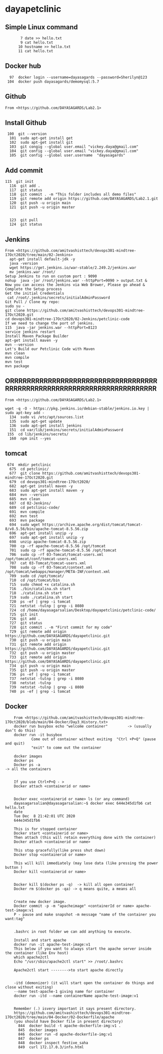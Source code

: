 # dayapetclinic

 ##       Simple Linux command


           7 date >> hello.txt
           9 cat hello.txt
          10 hostname >> hello.txt 
          11 cat hello.txt 


 ##   Docker hub

      97  docker login --username=dayasagards --password=Sherilyn@123
     104  docker push dayasagards/demomysql:5.7

##    Github  
    From <https://github.com/DAYASAGARDS/Lab2.1> 

##    Install Github
     100  git --version
      101  sudo apt-get install get
      102  sudo apt-get install git
      103  git congig --global user.email "vickey.daya@gmail.com"
      104  git config --global user.email "vickey.daya@gmail.com"
      105  git config --global user.username  "dayasagards"




 ##   Add commit

    115  git init
      116  git add .
      117  git status
      118  git commit . -m "This folder includes all demo files"
      119  git remote add origin https://github.com/DAYASAGARDS/Lab2.1.git
      120  git push -u origin main
      121  git push -u origin master


      123  git pull
      124  git status


 ##   Jenkins
    From <https://github.com/amitvashisttech/devops301-mindtree-17Oct2020/tree/main/02-Jenkins> 
      apt-get install default-jdk -y
      java -version
      wget https://get.jenkins.io/war-stable/2.249.2/jenkins.war
      mv jenkins.war /root/
    Setup Jenkins to run on custom port : 9090
    nohup  java -jar /root/jenkins.war --httpPort=9090 > output.txt &
    Now you can access the Jenkins via Web Brower, Please go ahead & Complete the Setup process
    Get the initial Credentials
     cat /root/.jenkins/secrets/initialAdminPassword
    Git Pull / Clone my repo:
    sudo su - 
    git clone https://github.com/amitvashisttech/devops301-mindtree-17Oct2020.git
    cd devops301-mindtree-17Oct2020/02-Jenkins/petclinic-code 
    If we need to change the port of jenkins.
    115  java -jar jenkins.war --httpPort=8123
    service jenkins restart
    Install Maven Package Builder
    apt-get install maven -y 
    mvn --version
    Let's Build our Petclinic Code with Maven
    mvn clean
    mvn compile
    mvn test
    mvn package


##    ORRRRRRRRRRRRRRRRRRRRRRRRRRRRRRRRRRRRRRRRRRRRRRRRRRRRRRRRRRRRRRRRRRRRRRR


    From <https://github.com/DAYASAGARDS/Lab2.1>

    wget -q -O - https://pkg.jenkins.io/debian-stable/jenkins.io.key | sudo apt-key add -
      134  sudo vi /etc/apt/sources.list
      135  sudo apt-get update
      136  sudo apt-get install jenkins
      151  cd var/lib/jenkins/secrets/initialAdminPassword
     155  cd lib/jenkins/secrets/
      160  npm init --yes



 ##    tomcat

     674  mkdir petclinic
      675  cd petclinic/
      677  git clone https://github.com/amitvashisttech/devops301-mindtree-17Oct2020.git
      679  cd devops301-mindtree-17Oct2020/
      682  apt-get install maven -y
      683  sudo apt-get install maven -y
      684  mvn --version
      685  mvn clean
      687  cd 02-Jenkins/
      689  cd petclinic-code/
      691  mvn compile
      692  mvn test
      693  mvn package
      694  sudo wget https://archive.apache.org/dist/tomcat/tomcat-8/v8.5.56/bin/apache-tomcat-8.5.56.zip
      696  apt-get install unzip -y
      697  sudo apt-get install unzip -y
      698  unzip apache-tomcat-8.5.56.zip
      700  cp -rf apache-tomcat-8.5.56 /opt/tomcat
      701  sudo cp -rf apache-tomcat-8.5.56 /opt/tomcat
      706  sudo cp -rf 03-Tomcat/tomcat-users.xml   /opt/tomcat/conf/tomcat-users.xml
      707  cat 03-Tomcat/tomcat-users.xml
      708  sudo cp -rf 03-Tomcat/context.xml  /opt/tomcat/webapps/manager/META-INF/context.xml
      709  sudo cd /opt/tomcat/
      710  cd /opt/tomcat/bin
      715  sudo chmod +x catalina.sh 
      716  ./bin/catalina.sh start
      718  ./catalina.sh start
      719  sudo ./catalina.sh start
      720  ps -ef | grep -i tomcat
      721  netstat -tulnp | grep -i 8080
      724  cd /home/dayasagarsalian/Desktop/dayapetclinic/petclinic-code/
      725  git init
      726  git add .
      727  git status
      728  git commit . -m "First commit for my code"
      729  git remote add origin https://github.com/DAYASAGARDS/dayapetclinic.git
      730  git push -u origin main
      731  git remote add origin https://github.com/DAYASAGARDS/dayapetclinic.git
      732  git push -u origin master
      733  git remote add origin https://github.com/DAYASAGARDS/dayapetclinic.git
      734  git push -u origin main
      735  git push -u origin master
      736  ps -ef | grep -i tomcat
      737  netstat -tulnp | grep -i 8080
      738  netstat -tulnp
      739  netstat -tulnp | grep -i 8080
      740  ps -ef | grep -i tomcat


  ##      Docker

        From <https://github.com/amitvashisttech/devops301-mindtree-17Oct2020/blob/main/04-Docker/Day3_History.txt> 
        docker run busybox echo "welcome container"         -> (usually don’t do this)
        docker run -it busybox
                Come out of container without exiting  "Ctrl +P+Q" (pause and quit)
                "exit" to come out the container

        docker images
        docker ps
        Docker ps -a                                                                                  -> all the containers


        If you use Ctrl+P+Q - >
        Docker attach <containerid or name>


        Docker exec <containerid or name> ls (or any command)
        dayasagarsalian@dayasagarsalian:~$ docker exec 644e345d1fb6 cat hello.txt
        date
        Tue Dec  8 21:42:01 UTC 2020
        644e345d1fb6

        This is for stopped container
        Docker start <containerid or name>
        Then attach (this will retain everything done with the container)
        Docker attach <containerid or name>

        This stop gracefully(like press shut down)
        Docker stop <containerid or name>

        This will kill immediately (may lose data (like pressing the power button )
        Docker kill <containerid or name>


        Docker kill $(docker ps -q)  -> kill all open container
        Docker rm $(docker ps -qa) -> q means quite, a means all


        Create new docker image.
        Docker commit -p -m "apacheimage" <containerId or name> apache-test-image:v1
        P - pause and make snapshot -m message "name of the container you want:tag"


        .bashrc in root folder we can add anything to execute.

        Install and start apache
        docker run -it apache-test-image:v1
        This below if you want to always start the apache server inside the container (like Env host)
        which apache2ctl
        Echo "/usr/sbin/apache2ctl start" >> /root/.bashrc

        Apache2ctl start -------->to start apache directly


        -itd (demonizer) (it will start open the container do things and close without exiting)
        --name test-apache-1 giving name for container
        docker run -itd --name containerName apache-test-image:v1


        Remember (.) isvery important it says present directory.
        https://github.com/amitvashisttech/devops301-mindtree-17Oct2020/tree/main/04-Docker/02-Dockerfile/apache
        (you should have Docker file in present directory)
          844  docker build -t apache-dockerfile-img:v1 .
          845  docker images
          846  docker run -d apache-dockerfile-img:v1
          847  docker ps
          848  docker inspect festive_saha
          849  curl 172.17.0.3/info.html


